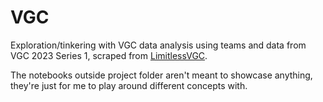 # VGC

Exploration/tinkering with VGC data analysis using teams and data from VGC 2023 Series 1, scraped from [LimitlessVGC](https://limitlessvgc.com).

The notebooks outside project folder aren't meant to showcase anything, they're just for me to play around different concepts with.